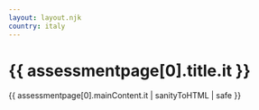 ```yaml
---
layout: layout.njk
country: italy
---
```


<h1>{{ assessmentpage[0].title.it }}</h1>
{{ assessmentpage[0].mainContent.it | sanityToHTML | safe }}